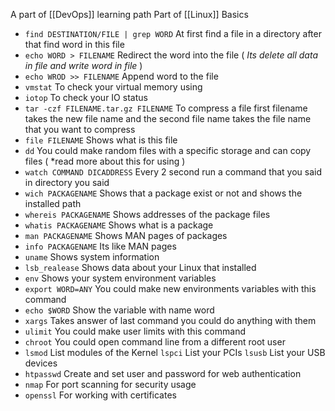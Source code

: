 A part of [[DevOps]] learning path
 Part of [[Linux]] Basics 

- `find DESTINATION/FILE | grep WORD` At first find a file in a directory after that find word in this file 
- `echo WORD > FILENAME` Redirect the word into the file ( *Its delete all data in file and write word in file* )
- `echo WROD >> FILENAME` Append word to the file 
- `vmstat` To check your virtual memory using
- `iotop` To check your IO status 
- `tar -czf FILENAME.tar.gz FILENAME` To compress a file first filename takes the new file name and the second file name takes the file name that you want to compress 
- `file FILENAME` Shows what is this file 
- `dd` You could make random files with a specific storage and can copy files ( *read more about this for using )
- `watch COMMAND DICADDRESS` Every 2 second run a command that you said in directory you said 
- `wich PACKAGENAME` Shows that a package exist or not and shows the installed path 
- `whereis PACKAGENAME` Shows addresses of the package files 
- `whatis PACKAGENAME` Shows what is a package
- `man PACKAGENAME` Shows MAN pages of packages
- `info PACKAGENAME` Its like MAN pages 
- `uname` Shows system information 
- `lsb_realease` Shows data about your Linux that installed 
- `env` Shows your system environment variables 
- `export WORD=ANY` You could make new environments variables with this command
- `echo $WORD` Show the variable with name word
- `xargs` Takes answer of last command you could do anything with them 
- `ulimit` You could make user limits with this command
- `chroot` You could open command line from a different root user 
- `lsmod` List modules of the Kernel `lspci` List your PCIs `lsusb` List your USB devices
- `htpasswd` Create and set user and password for web authentication 
- `nmap` For port scanning for security usage 
- `openssl` For working with certificates 
